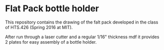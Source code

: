 # Flat Pack bottle holder

This repository contains the drawing of the falt pack developed in the class of HTS.426 (Spring 2016 at MIT).

After run through a laser cutter and a regular 1/16" thickness mdf it provides 2 plates for easy assembly of a bottle holder.
